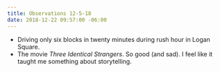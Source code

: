 ```yaml
---
title: Observations 12-5-18
date: 2018-12-22 09:57:00 -06:00
---
```


- Driving only six blocks in twenty minutes during rush hour in Logan Square.
- The movie *Three Identical Strangers*. So good (and sad). I feel like it taught me something about storytelling.